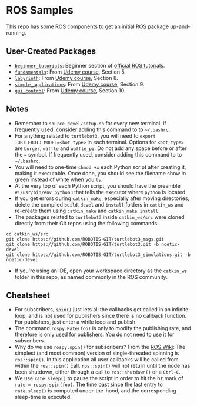 # ROS Samples

This repo has some ROS components to get an initial ROS package up-and-running.


## User-Created Packages
- [`beginner_tutorials`](/catkin_ws/src/beginner_tutorials): Beginner section of [official ROS tutorials](http://wiki.ros.org/ROS/Tutorials). 
- [`fundamentals`](/catkin_ws/src/fundamentals): From [Udemy course](https://www.udemy.com/course/temelden-gelismise-python-ile-uygulamali-ros-egitimi/), Section 5.
- [`labyrinth`](/catkin_ws/src/labyrinth): From [Udemy course](https://www.udemy.com/course/temelden-gelismise-python-ile-uygulamali-ros-egitimi/), Section 8.
- [`simple_applications`](/catkin_ws/src/simple_applications): From [Udemy course](https://www.udemy.com/course/temelden-gelismise-python-ile-uygulamali-ros-egitimi/), Section 9.
- [`gui_control`](/catkin_ws/src/gui_control): From [Udemy course](https://www.udemy.com/course/temelden-gelismise-python-ile-uygulamali-ros-egitimi/), Section 10.

## Notes
- Remember to `source devel/setup.sh` for every new terminal. If frequently used, consider adding this command to to `~/.bashrc`.
- For anything related to `turtlebot3`, you will need to `export TURTLEBOT3_MODEL=<bot_type>` in each terminal. Options for `<bot_type>` are `burger`, `waffle` and `waffle_pi`. Do not add any space before or after the `=` symbol. If frequently used, consider adding this command to to `~/.bashrc`.
- You will need to one-time `chmod +x` each Python script after creating it, making it executable. Once done, you should see the filename show in green instead of white when you `ls`.
- At the very top of each Python script, you should have the preamble `#!/usr/bin/env python3` that tells the executor where `python` is located. 
- If you get errors during `catkin_make`, especially after moving directories, delete the compiled `build`, `devel` and `install` folders in `catkin_ws` and re-create them using `catkin_make` and `catkin_make install`.
- The packages related to `turtlebot3` inside `catkin_ws/src` were cloned directly from their Git repos using the following commands:
```
cd catkin_ws/src
git clone https://github.com/ROBOTIS-GIT/turtlebot3_msgs.git
git clone https://github.com/ROBOTIS-GIT/turtlebot3.git -b noetic-devel
git clone https://github.com/ROBOTIS-GIT/turtlebot3_simulations.git -b noetic-devel
```
- If you're using an IDE, open your workspace directory as the `catkin_ws` folder in this repo, as named commonly in the ROS community. 

## Cheatsheet
- For subscribers, `spin()` just lets all the callbacks get called in an infinite-loop, and is not used for publishers since there is no callback function. For publishers, just enter a while loop and publish.
- The command `rospy.Rate(foo)` is only to modify the publishing rate, and therefore is only used for publishers. You do not need to use it for subscribers.
- Why do we use `rospy.spin()` for subscribers? From the [ROS Wiki](http://wiki.ros.org/roscpp/Overview/Callbacks%20and%20Spinning): The simplest (and most common) version of single-threaded spinning is `ros::spin()`. In this application all user callbacks will be called from within the `ros::spin()` call. `ros::spin()` will not return until the node has been shutdown, either through a call to `ros::shutdown()` or a `Ctrl-C`.
- We use `rate.sleep()` to pause the script in order to hit the hz mark of `rate = rospy.spin(foo)`. The time past since the last entry to `rate.sleep()` is computed under-the-hood, and the corresponding sleep-time is executed.